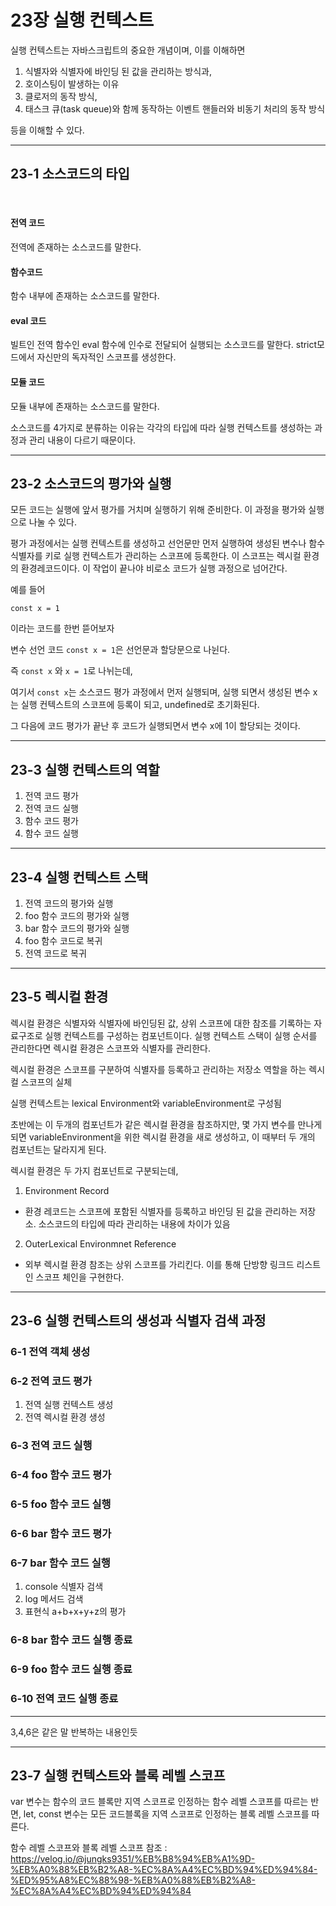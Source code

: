 # 23장 실행 컨텍스트

실행 컨텍스트는 자바스크립트의 중요한 개념이며,
이를 이해하면
1. 식별자와 식별자에 바인딩 된 값을 관리하는 방식과,
2. 호이스팅이 발생하는 이유
3. 클로저의 동작 방식,
4. 태스크 큐(task queue)와 함께 동작하는 이벤트 핸들러와 비동기 처리의 동작 방식

등을 이해할 수 있다.

---

## 23-1 소스코드의 타입

<br>

#### 전역 코드
전역에 존재하는 소스코드를 말한다.

#### 함수코드
함수 내부에 존재하는 소스코드를 말한다.

#### eval 코드
빌트인 전역 함수인 eval 함수에 인수로 전달되어 실행되는 소스코드를 말한다. strict모드에서 자신만의 독자적인 스코프를 생성한다.

#### 모듈 코드
모듈 내부에 존재하는 소스코드를 말한다.

소스코드를 4가지로 분류하는 이유는 각각의 타입에 따라 실행 컨텍스트를 생성하는 과정과 관리 내용이 다르기 때문이다.

---

## 23-2 소스코드의 평가와 실행

모든 코드는 실행에 앞서 평가를 거치며 실행하기 위해 준비한다. 이 과정을 평가와 실행으로 나눌 수 있다.

평가 과정에서는 실행 컨텍스트를 생성하고 선언문만 먼저 실행하여 생성된 변수나 함수 식별자를 키로 실행 컨텍스트가 관리하는 스코프에 등록한다. 이 스코프는 렉시컬 환경의 환경레코드이다. 이 작업이 끝나야 비로소 코드가 실행 과정으로 넘어간다.

예를 들어

```
const x = 1
```

이라는 코드를 한번 뜯어보자

변수 선언 코드 `const x = 1`은 선언문과 할당문으로 나뉜다.

즉 `const x` 와 `x = 1`로 나뉘는데,

여기서 `const x`는 소스코드 평가 과정에서 먼저 실행되며, 실행 되면서 생성된 변수 x는 실행 컨텍스트의 스코프에 등록이 되고, undefined로 초기화된다.

그 다음에 코드 평가가 끝난 후 코드가 실행되면서 변수 x에 1이 할당되는 것이다.

---

## 23-3 실행 컨텍스트의 역할

1. 전역 코드 평가
2. 전역 코드 실행
3. 함수 코드 평가
4. 함수 코드 실행


---

## 23-4 실행 컨텍스트 스택

1. 전역 코드의 평가와 실행
2. foo 함수 코드의 평가와 실행
3. bar 함수 코드의 평가와 실행
4. foo 함수 코드로 복귀
5. 전역 코드로 복귀

---

## 23-5 렉시컬 환경

렉시컬 환경은 식별자와 식별자에 바인딩된 값, 상위 스코프에 대한 참조를 기록하는 자료구조로 실행 컨텍스트를 구성하는 컴포넌트이다. 실행 컨텍스트 스택이 실행 순서를 관리한다면 렉시컬 환경은 스코프와 식별자를 관리한다.

렉시컬 환경은 스코프를 구분하여 식별자를 등록하고 관리하는 저장소 역할을 하는 렉시컬 스코프의 실체

실행 컨텍스트는 lexical Environment와 variableEnvironment로 구성됨

초반에는 이 두개의 컴포넌트가 같은 렉시컬 환경을 참조하지만, 몇 가지 변수를 만나게 되면 variableEnvironment을 위한 렉시컬 환경을 새로 생성하고, 이 때부터 두 개의 컴포넌트는 달라지게 된다.

렉시컬 환경은 두 가지 컴포넌트로 구분되는데,
1. Environment Record
- 환경 레코드는 스코프에 포함된 식별자를 등록하고 바인딩 된 값을 관리하는 저장소. 소스코드의 타입에 따라 관리하는 내용에 차이가 있음

2. OuterLexical Environmnet Reference
- 외부 렉시컬 환경 참조는 상위 스코프를 가리킨다. 이를 통해 단방향 링크드 리스트인 스코프 체인을 구현한다.

---

## 23-6 실행 컨텍스트의 생성과 식별자 검색 과정

### 6-1 전역 객체 생성
### 6-2 전역 코드 평가
1. 전역 실행 컨텍스트 생성
2. 전역 렉시컬 환경 생성
### 6-3 전역 코드 실행
### 6-4 foo 함수 코드 평가
### 6-5 foo 함수 코드 실행
### 6-6 bar 함수 코드 평가
### 6-7 bar 함수 코드 실행
1. console 식별자 검색
2. log 메서드 검색
3. 표현식 a+b+x+y+z의 평가
### 6-8 bar 함수 코드 실행 종료
### 6-9 foo 함수 코드 실행 종료
### 6-10 전역 코드 실행 종료


---

3,4,6은 같은 말 반복하는 내용인듯

---


## 23-7 실행 컨텍스트와 블록 레벨 스코프

var 변수는 함수의 코드 블록만 지역 스코프로 인정하는 함수 레벨 스코프를 따르는 반면, let, const 변수는 모든 코드블록을 지역 스코프로 인정하는 블록 레벨 스코프를 따른다.

함수 레벨 스코프와 블록 레벨 스코프 참조 : https://velog.io/@jungks9351/%EB%B8%94%EB%A1%9D-%EB%A0%88%EB%B2%A8-%EC%8A%A4%EC%BD%94%ED%94%84-%ED%95%A8%EC%88%98-%EB%A0%88%EB%B2%A8-%EC%8A%A4%EC%BD%94%ED%94%84
